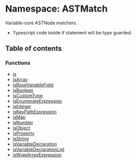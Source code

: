 # Namespace: ASTMatch

Variable-core ASTNode matchers.

* Typescript code inside if statement will be type guarded.

## Table of contents

### Functions

* [is](/en/auto-docs/fixed-layout-editor/functions/ASTMatch.is.md)
* [isArray](/en/auto-docs/fixed-layout-editor/functions/ASTMatch.isArray.md)
* [isBaseVariableField](/en/auto-docs/fixed-layout-editor/functions/ASTMatch.isBaseVariableField.md)
* [isBoolean](/en/auto-docs/fixed-layout-editor/functions/ASTMatch.isBoolean.md)
* [isCustomType](/en/auto-docs/fixed-layout-editor/functions/ASTMatch.isCustomType.md)
* [isEnumerateExpression](/en/auto-docs/fixed-layout-editor/functions/ASTMatch.isEnumerateExpression.md)
* [isInteger](/en/auto-docs/fixed-layout-editor/functions/ASTMatch.isInteger.md)
* [isKeyPathExpression](/en/auto-docs/fixed-layout-editor/functions/ASTMatch.isKeyPathExpression.md)
* [isMap](/en/auto-docs/fixed-layout-editor/functions/ASTMatch.isMap.md)
* [isNumber](/en/auto-docs/fixed-layout-editor/functions/ASTMatch.isNumber.md)
* [isObject](/en/auto-docs/fixed-layout-editor/functions/ASTMatch.isObject.md)
* [isProperty](/en/auto-docs/fixed-layout-editor/functions/ASTMatch.isProperty.md)
* [isString](/en/auto-docs/fixed-layout-editor/functions/ASTMatch.isString.md)
* [isVariableDeclaration](/en/auto-docs/fixed-layout-editor/functions/ASTMatch.isVariableDeclaration.md)
* [isVariableDeclarationList](/en/auto-docs/fixed-layout-editor/functions/ASTMatch.isVariableDeclarationList.md)
* [isWrapArrayExpression](/en/auto-docs/fixed-layout-editor/functions/ASTMatch.isWrapArrayExpression.md)

